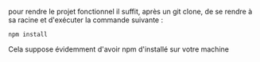 pour rendre le projet fonctionnel il suffit, après un git clone, de se rendre à sa racine et d'exécuter la commande suivante :

    npm install

Cela suppose évidemment d'avoir npm d'installé sur votre machine